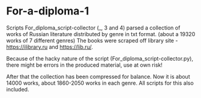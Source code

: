 # For-a-diploma-1

Scripts For_diploma_script-collector (_, 3 and 4) parsed a collection of works of Russian literature distributed by genre in txt format. (about a 19320 works of 7 different genres)
The books were scraped off library site - https://ilibrary.ru and https://lib.ru/. 

Because of the hacky nature of the script (For_diploma_script-collector.py), there might be errors in the produced material, use at own risk! 

After that the collection has been compressed for balance. Now it is about 14000 works, about 1860-2050 works in each genre. All scripts for this also included. 
